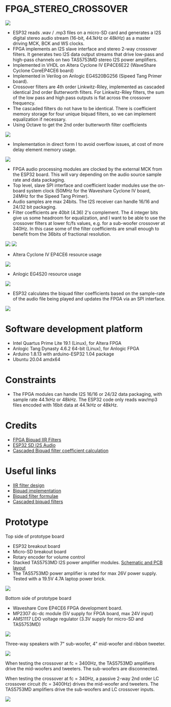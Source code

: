 # FPGA_STEREO_CROSSOVER

<img src="block_diagram.png" />

* ESP32 reads .wav / .mp3 files on a micro-SD card and generates a I2S digital stereo audio stream (16-bit, 44.1kHz or 48kHz) as
a master driving MCK, BCK and WS clocks.
* FPGA implements an I2S slave interface and stereo 2-way crossover filters. It generates two I2S data output streams that drive low-pass and 
high-pass channels on two TAS5753MD stereo I2S power amplifiers. 
* Implemented in VHDL on Altera Cyclone IV EP4CE6E22 (WaveShare Cyclone CoreEP4CE6 board)
* Implemented in Verilog on Anlogic EG4S20BG256 (Sipeed Tang Primer board).
* Crossover filters are 4th order Linkwitz-Riley, implemented as cascaded identical 2nd order Butterworth filters. For Linkwitz-Riley filters, the
sum of the low pass and high pass outputs is flat across the crossover frequency.
* The cascaded filters do not have to be identical. There is coefficient memory storage for four unique biquad filters, so we can implement
equalization if necessary.
* Using Octave to get the 2nd order butterworth filter coefficients

<img src="octave_filter.png" /> 

* Implementation in direct form I to avoid overflow issues, at cost of more delay element memory usage.

<img src="crossover_filter.png" />

* FPGA audio processing modules are clocked by the external MCK from the ESP32 board. This will vary depending on the audio source sample rate and data packaging. 
* Top level, slave SPI interface and coefficient loader modules use the on-board system clock (50MHz for the Waveshare Cyclone IV board, 24MHz for the Sipeed Tang Primer).
* Audio samples are max 24bits. The I2S receiver can handle 16/16 and 24/32 bit packaging.
* Filter coefficients are 40bit (4.36) 2's complement. The 4 integer bits give us some headroom for equalization, and I want to
be able to use the crossover filters at lower fc/fs values, e.g. for a sub-woofer crossover at 340Hz. 
In this case some of the filter coefficients are small enough to benefit from the 36bits of fractional resolution.

<img src="xover_3400Hz.png" />

<img src="xover_340Hz.png" />

* Altera Cyclone IV EP4CE6 resource usage

<img src="fpga_altera_resource_usage.png" />

* Anlogic EG4S20 resource usage

<img src="fpga_anlogic_resource_usage.png" />

* ESP32 calculates the biquad filter coefficients based on the sample-rate of the audio file being played and updates
the FPGA via an SPI interface.

<img src="load_coeffs.png" />

# Software development platform

* Intel Quartus Prime Lite 19.1 (Linux), for Altera FPGA
* Anlogic Tang Dynasty 4.6.2 64-bit (Linux), for Anlogic FPGA
* Arduino 1.8.13 with arduino-ESP32 1.04 package
* Ubuntu 20.04 amdx64 

# Constraints

* The FPGA modules can handle I2S 16/16 or 24/32 data packaging, with sample rate 44.1kHz or 48kHz. 
The ESP32 code only reads wav/mp3 files encoded with 16bit data at 44.1kHz or 48kHz.

# Credits

* [FPGA Biquad IIR Filters](https://www.youtube.com/watch?v=eE6Qwv997cs)
* [ESP32 SD I2S Audio](https://github.com/schreibfaul1/ESP32-audioI2S)
* [Cascaded Biquad filter coefficient calculation](https://github.com/igorinov/biquad)

# Useful links

* [IIR filter design](https://www.dsprelated.com/showarticle/1137.php)
* [Biquad implementation](https://dspguru.com/dsp/howtos/implement-iir-filters/)
* [Biquad filter formulae](https://www.earlevel.com/main/2011/01/02/biquad-formulas/)
* [Cascaded biquad filters](https://igorinov.com/dsp/biquad/)

# Prototype

Top side of prototype board 
* ESP32 breakout board
* Micro-SD breakout board
* Rotary encoder for volume control
* Stacked TAS5753MD I2S power amplifier modules. [Schematic and PCB layout](https://github.com/har-in-air/TAS5753MD-I2S-AUDIO-AMPLIFIER-Eagle)
* The TAS5753MD power amplifier is rated for max 26V power supply. Tested with a 19.5V 4.7A laptop power brick. 

<img src="prototype_esp32_tas5753md.jpg" />

Bottom side of prototype board 
* Waveshare Core EP4CE6 FPGA development board.
* MP2307 dc-dc module (5V supply for FPGA board, max 24V input)
* AMS1117 LDO voltage regulator (3.3V supply for micro-SD and TAS5753MD)

<img src="prototype_fpga.jpg" />

Three-way speakers with 7" sub-woofer, 4" mid-woofer and ribbon tweeter.

<img src="prototype_speakers.jpg" />

When testing the crossover at fc = 3400Hz, the TAS5753MD amplifiers drive the mid-woofers and tweeters.
The sub-woofers are disconnected.

When testing the crossover at fc = 340Hz, a passive 2-way 2nd order LC crossover circuit (fc = 3400Hz) drives the
mid-woofer and tweeters. The TAS5753MD amplifiers drive the sub-woofers and LC crossover inputs.

<img src="passive_crossover.jpg" />



